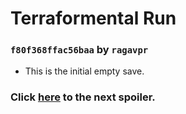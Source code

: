 # Terraformental Run
### `f80f368ffac56baa` by `ragavpr`

- This is the initial empty save.

### Click [here](https://github.com/ragavpr/terraformental-savebank/tree/848a684097eee1fd) to the next spoiler.